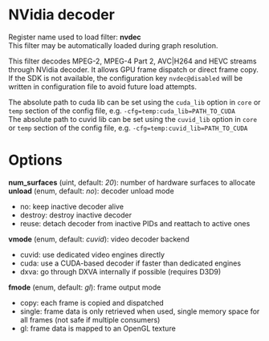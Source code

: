 <!-- automatically generated - do not edit, patch gpac/applications/gpac/gpac.c -->

# NVidia decoder  
  
Register name used to load filter: __nvdec__  
This filter may be automatically loaded during graph resolution.  
  
This filter decodes MPEG-2, MPEG-4 Part 2, AVC|H264 and HEVC streams through NVidia decoder. It allows GPU frame dispatch or direct frame copy.  
If the SDK is not available, the configuration key `nvdec@disabled` will be written in configuration file to avoid future load attempts.  
  
The absolute path to cuda lib can be set using the `cuda_lib` option in `core` or `temp` section of the config file, e.g. `-cfg=temp:cuda_lib=PATH_TO_CUDA`  
The absolute path to cuvid lib can be set using the `cuvid_lib` option in `core` or `temp` section of the config file, e.g. `-cfg=temp:cuvid_lib=PATH_TO_CUDA`  
  

# Options    
  
<a id="num_surfaces">__num_surfaces__</a> (uint, default: _20_): number of hardware surfaces to allocate  
<a id="unload">__unload__</a> (enum, default: _no_): decoder unload mode  

- no: keep inactive decoder alive  
- destroy: destroy inactive decoder  
- reuse: detach decoder from inactive PIDs and reattach to active ones  
  
<a id="vmode">__vmode__</a> (enum, default: _cuvid_): video decoder backend  

- cuvid: use dedicated video engines directly  
- cuda: use a CUDA-based decoder if faster than dedicated engines  
- dxva: go through DXVA internally if possible (requires D3D9)  
  
<a id="fmode">__fmode__</a> (enum, default: _gl_): frame output mode  

- copy: each frame is copied and dispatched  
- single: frame data is only retrieved when used, single memory space for all frames (not safe if multiple consumers)  
- gl: frame data is mapped to an OpenGL texture  
  
  
